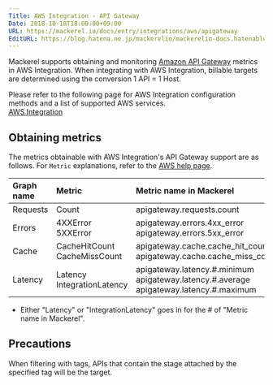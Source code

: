```yaml
---
Title: AWS Integration - API Gateway
Date: 2018-10-18T18:00:00+09:00
URL: https://mackerel.io/docs/entry/integrations/aws/apigateway
EditURL: https://blog.hatena.ne.jp/mackerelio/mackerelio-docs.hatenablog.mackerel.io/atom/entry/10257846132664956018
---
```


Mackerel supports obtaining and monitoring <a href="https://aws.amazon.com/api-gateway/" target="_blank">Amazon API Gateway</a> metrics in AWS Integration. When integrating with AWS Integration, billable targets are determined using the conversion 1 API = 1 Host.

Please refer to the following page for AWS Integration configuration methods and a list of supported AWS services.<br>
<a href="https://mackerel.io/docs/entry/integrations/aws">AWS Integration</a>

## Obtaining metrics
The metrics obtainable with AWS Integration's API Gateway support are as follows. For `Metric` explanations, refer to the <a href="https://docs.aws.amazon.com/apigateway/latest/developerguide/api-gateway-metrics-and-dimensions.html" target="_blank">AWS help page</a>.

|Graph name|Metric|Metric name in Mackerel|Unit|Statistics|
|:--|:--|:--|:--|:--|
|Requests|Count|apigateway.requests.count|integer|Sum|
|Errors|4XXError<br>5XXError|apigateway.errors.4xx_error<br>apigateway.errors.5xx_error|integer|Sum|
|Cache|CacheHitCount<br>CacheMissCount|apigateway.cache.cache_hit_count<br>apigateway.cache.cache_miss_count|integer|Sum|
|Latency|Latency<br>IntegrationLatency|apigateway.latency.#.minimum<br>apigateway.latency.#.average<br>apigateway.latency.#.maximum|float|Minimum<br>Average<br>Maximum|

- Either "Latency" or "IntegrationLatency" goes in for the # of "Metric name in Mackerel".

<h2 id="notes">Precautions</h2>

When filtering with tags, APIs that contain the stage attached by the specified tag will be the target.
